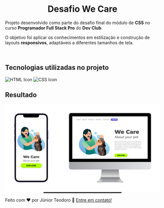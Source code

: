 <h1 align="center">Desafio We Care</h1>
<p>Projeto desenvolvido como parte do desafio final do módulo de <strong>CSS</strong> no curso <strong>Programador Full Stack Pro</strong> do <strong>Dev Club</strong>.</p>
<p>O objetivo foi aplicar os conhecimentos em estilização e construção de layouts <strong>responsivos</strong>, adaptáveis a diferentes tamanhos de tela.</p>
<br>
<h2>Tecnologias utilizadas no projeto</h2>
<img width="24" height="24" alt="HTML Icon" src="https://github.com/user-attachments/assets/1ab19be9-b812-4998-8531-95f74d83d127" />
<img width="24" height="24" alt="CSS Icon" src="https://github.com/user-attachments/assets/5069338c-dbd4-454d-8e51-1f86dea2702a" />
<h2>Resultado</h2>
<img width="auto" src="https://github.com/JuniorTeodoro89/we-care-challenge/blob/master/Img/project-we-care.png?raw=true" alt="result-image" />
<hr style="border: 1px solid black; width: 50%; margin: auto;">

<p>Feito com ♥ por Júnior Teodoro 👋 <a href="https://www.linkedin.com/in/j%C3%BAnior-alves-teodoro/" target="_blank">Entre em contato!</a></p>
